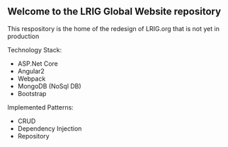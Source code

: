 ## Welcome to the LRIG Global Website repository

This respository is the home of the redesign of LRIG.org that is not yet in production

Technology Stack:
* ASP.Net Core
* Angular2
* Webpack
* MongoDB (NoSql DB)
* Bootstrap

Implemented Patterns:
* CRUD
* Dependency Injection
* Repository
